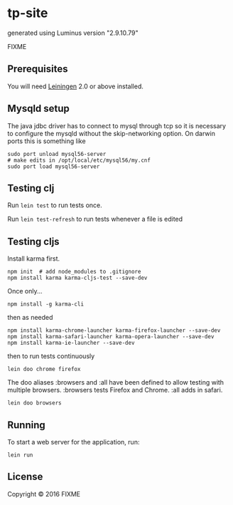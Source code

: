 # tp-site

generated using Luminus version "2.9.10.79"

FIXME

## Prerequisites

You will need [Leiningen][1] 2.0 or above installed.

[1]: https://github.com/technomancy/leiningen

## Mysqld setup

The java jdbc driver has to connect to mysql through tcp so it is necessary to configure the mysqld without the skip-networking option.
On darwin ports this is something like
```
sudo port unload mysql56-server
# make edits in /opt/local/etc/mysql56/my.cnf
sudo port load mysql56-server
```

## Testing clj

Run `lein test` to run tests once.

Run `lein test-refresh` to run tests whenever a file is edited

## Testing cljs

Install karma first.
```(bash)
npm init  # add node_modules to .gitignore
npm install karma karma-cljs-test --save-dev
```
Once only...
```
npm install -g karma-cli
```
then as needed
```
npm install karma-chrome-launcher karma-firefox-launcher --save-dev
npm install karma-safari-launcher karma-opera-launcher --save-dev
npm install karma-ie-launcher --save-dev
```
then to run tests continuously
```
lein doo chrome firefox
```
The doo aliases :browsers and :all have been defined to allow testing with multiple browsers. 
:browsers tests Firefox and Chrome. :all adds in safari.
```
lein doo browsers
```
## Running

To start a web server for the application, run:

    lein run

## License

Copyright © 2016 FIXME
